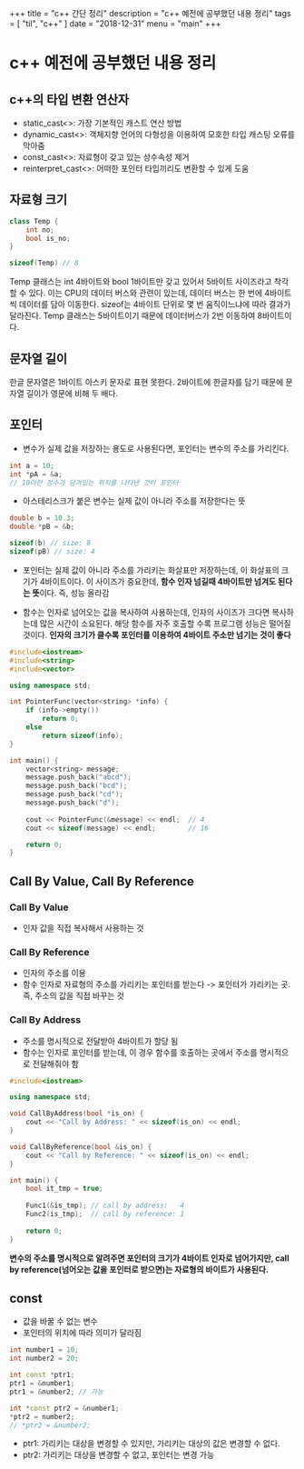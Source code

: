 +++
title = "c++ 간단 정리"
description = "c++ 예전에 공부했던 내용 정리"
tags = [
    "til",
    "c++"
]
date = "2018-12-31"
menu = "main"
+++

# c++ 예전에 공부했던 내용 정리

## c++의 타입 변환 연산자
- static_cast<>: 가장 기본적인 캐스트 연산 방법
- dynamic_cast<>: 객체지향 언어의 다형성을 이용하여 모호한 타입 캐스팅 오류를 막아줌
- const_cast<>: 자료형이 갖고 있는 상수속성 제거
- reinterpret_cast<>: 어떠한 포인터 타입끼리도 변환할 수 있게 도움

## 자료형 크기
```c++
class Temp {
    int no;
    bool is_no;
}

sizeof(Temp) // 8
```

Temp 클래스는 int 4바이트와 bool 1바이트만 갖고 있어서 5바이트 사이즈라고 착각할 수 있다. 이는 CPU의 데이터 버스와 관련이 있는데, 데이터 버스는 한 번에 4바이트씩 데이터를 담아 이동한다. sizeof는 4바이트 단위로 몇 번 움직이느냐에 따라 결과가 달라진다. Temp 클래스는 5바이트이기 때문에 데이터버스가 2번 이동하여 8바이트이다.

## 문자열 길이
한글 문자열은 1바이트 아스키 문자로 표현 못한다. 2바이트에 한글자를 담기 때문에 문자열 길이가 영문에 비해 두 배다.


## 포인터
- 변수가 실제 값을 저장하는 용도로 사용된다면, 포인터는 변수의 주소를 가리킨다.

```c++
int a = 10;
int *pA = &a; 
// 10이란 정수가 담겨있는 위치를 나타낸 것이 포인터
```

* 아스테리스크가 붙은 변수는 실제 값이 아니라 주소를 저장한다는 뜻

```c++
double b = 10.3;
double *pB = &b;

sizeof(b) // size: 8
sizeof(pB) // size: 4
```

- 포인터는 실제 값이 아니라 주소를 가리키는 화살표만 저장하는데, 이 화살표의 크기가 4바이트이다.
이 사이즈가 중요한데, **함수 인자 넘길때 4바이트만 넘겨도 된다는 뜻**이다. 즉, 성능 올라감

- 함수는 인자로 넘어오는 값을 복사하여 사용하는데, 인자의 사이즈가 크다면 복사하는데 많은 시간이 소요된다. 해당 함수를 자주 호출할 수록 프로그램 성능은 떨어질 것이다. **인자의 크기가 클수록 포인터를 이용하여 4바이트 주소만 넘기는 것이 좋다**

```c++
#include<iostream>
#include<string>
#include<vector>

using namespace std;

int PointerFunc(vector<string> *info) {
    if (info->empty()) 
    	return 0;
    else 
    	return sizeof(info);
}

int main() {
    vector<string> message;
    message.push_back("abcd");
    message.push_back("bcd");
    message.push_back("cd");
    message.push_back("d");
    
    cout << PointerFunc(&message) << endl;  // 4
    cout << sizeof(message) << endl;	    // 16

    return 0;
}
```

## Call By Value, Call By Reference

### Call By Value
- 인자 값을 직접 복사해서 사용하는 것

### Call By Reference
- 인자의 주소를 이용
- 함수 인자로 자료형의 주소를 가리키는 포인터를 받는다 -> 포인터가 가리키는 곳. 즉, 주소의 값을 직접 바꾸는 것

### Call By Address
- 주소를 명시적으로 전달받아 4바이트가 할당 됨
- 함수는 인자로 포인터를 받는데, 이 경우 함수를 호출하는 곳에서 주소를 명시적으로 전달해줘야 함

```c++
#include<iostream>

using namespace std;

void CallByAddress(bool *is_on) {
	cout << "Call by Address: " << sizeof(is_on) << endl;
}

void CallByReference(bool &is_on) {
	cout << "Call by Reference: " << sizeof(is_on) << endl;
}

int main() {
    bool it_tmp = true;
    
    Func1(&is_tmp); // call by address:   4
    Func2(is_tmp);  // call by reference: 1
    
    return 0;
}
```

**변수의 주소를 명시적으로 알려주면 포인터의 크기가 4바이트 인자로 넘어가지만, call by reference(넘어오는 값을 포인터로 받으면)는 자료형의 바이트가 사용된다.**

## const
- 값을 바꿀 수 없는 변수
- 포인터의 위치에 따라 의미가 달라짐

```c++
int number1 = 10;
int number2 = 20;

int const *ptr1;
ptr1 = &number1;
ptr1 = &number2; // 가능

int *const ptr2 = &number1;
*ptr2 = number2;
// *ptr2 = &number2;
```

- ptr1: 가리키는 대상을 변경할 수 있지만, 가리키는 대상의 값은 변경할 수 없다.
- ptr2: 가리키는 대상을 변경할 수 없고, 포인터는 변경 가능

